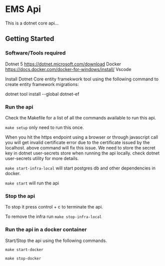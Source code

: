 # EMS Api

This is a dotnet core api...

## Getting Started

### Software/Tools required

Dotnet 5 <https://dotnet.microsoft.com/download>
Docker <https://docs.docker.com/docker-for-windows/install/>
Vscode

Install Dotnet Core entity framekwork tool using the following command to create entity framework migrations:

dotnet tool install --global dotnet-ef

### Run the api

Check the Makefile for a list of all the commands available to run this api.

`make setup` only need to run this once.

When you hit the https endpoint using a browser or through javascript call you will get invalid certificate error due to the certificate issued by the localhost. above command will fix this issue.
We need to store the secret key in dotnet user-secrets store when running the api locally. check dotnet user-secrets utility for more details.

`make start-infra-local` will start postgres db and other dependencies in docker.

`make start` will run the api

### Stop the api

To stop it press control + c to terminate the api.

To remove the infra run `make stop-infra-local`

### Run the api in a docker container

Start/Stop the api using the following commands.

`make start-docker`

`make stop-docker`
